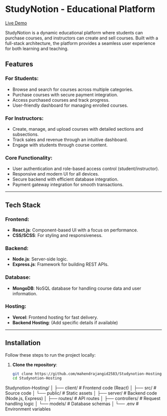 # StudyNotion - Educational Platform

[Live Demo](https://studynotion-hosting-orcin.vercel.app/)

StudyNotion is a dynamic educational platform where students can purchase courses, and instructors can create and sell courses. Built with a full-stack architecture, the platform provides a seamless user experience for both learning and teaching.

## Features

### For Students:
- Browse and search for courses across multiple categories.
- Purchase courses with secure payment integration.
- Access purchased courses and track progress.
- User-friendly dashboard for managing enrolled courses.

### For Instructors:
- Create, manage, and upload courses with detailed sections and subsections.
- Track sales and revenue through an intuitive dashboard.
- Engage with students through course content.

### Core Functionality:
- User authentication and role-based access control (student/instructor).
- Responsive and modern UI for all devices.
- Secure backend with efficient database integration.
- Payment gateway integration for smooth transactions.

---

## Tech Stack

### Frontend:
- **React.js**: Component-based UI with a focus on performance.
- **CSS/SCSS**: For styling and responsiveness.

### Backend:
- **Node.js**: Server-side logic.
- **Express.js**: Framework for building REST APIs.

### Database:
- **MongoDB**: NoSQL database for handling course data and user information.

### Hosting:
- **Vercel**: Frontend hosting for fast delivery.
- **Backend Hosting**: (Add specific details if available)

---

## Installation

Follow these steps to run the project locally:

1. **Clone the repository**:
   ```bash
   git clone https://github.com/mahendrajangid2583/Studynotion-Hosting.git
   cd Studynotion-Hosting
Studynotion-Hosting/
│
├── client/               # Frontend code (React)
│   ├── src/              # Source code
│   └── public/           # Static assets
│
├── server/               # Backend code (Node.js, Express)
│   ├── routes/           # API routes
│   ├── controllers/      # Request handling logic
│   └── models/           # Database schemas
│
└── .env                  # Environment variables

